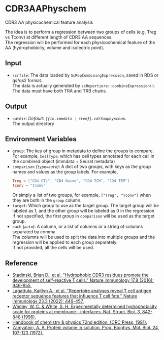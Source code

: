 # CDR3AAPhyschem

CDR3 AA physicochemical feature analysis

The idea is to perform a regression between two groups of cells
(e.g. Treg vs Tconv) at different length of CDR3 AA sequences.<br />
The regression will be performed for each physicochemical feature of the
AA (hydrophobicity, volume and isolectric point).<br />

## Input

- `scrfile`:
    The data loaded by `ScRepCombiningExpression`, saved in RDS or qs/qs2 format.<br />
    The data is actually generated by `scRepertiore::combineExpression()`.<br />
    The data must have both TRA and TRB chains.<br />

## Output

- `outdir`: *Default: `{{in.immdata | stem}}.cdr3aaphyschem`*. <br />
    The output directory

## Environment Variables

- `group`:
    The key of group in metadata to define the groups to
    compare. For example, `CellType`, which has cell types annotated
    for each cell in the combined object (immdata + Seurat metadata)
- `comparison` *(`type=auto`)*:
    A dict of two groups, with keys as the
    group names and values as the group labels. For example,
    ```toml
    Treg = ["CD4 CTL", "CD4 Naive", "CD4 TCM", "CD4 TEM"]
    Tconv = "Tconv"
    ```
    Or simply a list of two groups, for example, `["Treg", "Tconv"]` when
    they are both in the `group` column.<br />
- `target`:
    Which group to use as the target group. The target
    group will be labeled as 1, and the other group will be labeled as
    0 in the regression.<br />
    If not specified, the first group in `comparison` will be used as
    the target group.<br />
- `each` *(`auto`)*:
    A column, or a list of columns or a string of columns separated by comma.<br />
    The columns will be used to split the data into multiple groups and the regression will be
    applied to each group separately.<br />
    If not provided, all the cells will be used.<br />

## Reference

- [Stadinski, Brian D., et al. "Hydrophobic CDR3 residues promote the development of self-reactive T cells." Nature immunology 17.8 (2016): 946-955.](https://www.nature.com/articles/ni.3491)
- [Lagattuta, Kaitlyn A., et al. "Repertoire analyses reveal T cell antigen receptor sequence features that influence T cell fate." Nature immunology 23.3 (2022): 446-457.](https://www.nature.com/articles/s41590-022-01129-x)
- [Wimley, W. C. & White, S. H. Experimentally determined hydrophobicity scale for proteins at membrane - interfaces. Nat. Struct. Biol. 3, 842-848 (1996).](https://www.nature.com/articles/nsb1096-842)
- [Handbook of chemistry & physics 72nd edition. (CRC Press, 1991).](https://books.google.com/books?hl=en&lr=&id=bNDMBQAAQBAJ&oi=fnd&pg=PP1&dq=Hdbk+of+chemistry+%26+physics&ots=H9fzwhwz-C&sig=EXHI9N3q4OW9TYEBWlldqkvADfM#v=onepage&q=Hdbk%20of%20chemistry%20%26%20physics&f=false)
- [Zamyatnin, A. A. Protein volume in solution. Prog. Biophys. Mol. Biol. 24, 107-123 (1972).](https://www.sciencedirect.com/science/article/pii/0079610772900053)

